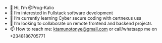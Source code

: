 - 👋 Hi, I’m @Prog-Kalio
- 👀 I’m interested in Fullstack software development
- 🌱 I’m currently learning Cyber secure coding with certnexus usa
- 💞️ I’m looking to collaborate on remote frontend and backend projects
- 📫 How to reach me: ktamunotonye@gmail.com or call/whatsapp me on +2348186705771

<!---
Prog-Kalio/Prog-Kalio is a ✨ special ✨ repository because its `README.md` (this file) appears on your GitHub profile.
You can click the Preview link to take a look at your changes.
--->
